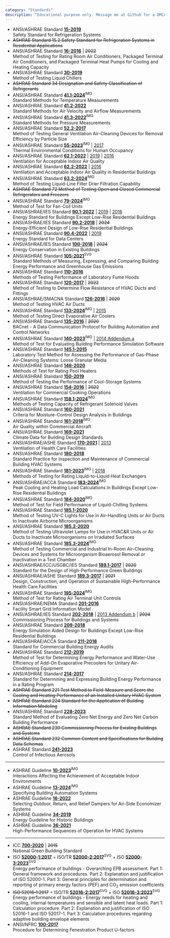 ```yaml
---
category: "Standards"
description: "Educational purpose only. Message me at Github for a DMCA take down request. Note that `SVG` stands for vector graphics redrawn from the original document (huge file size); `BMP` stands for bitmap images scanned with lower resolution (but with OCR)."
---
```



- ANSI/ASHRAE Standard [**15-2019**](https://drive.google.com/file/d/1-38psuQNmcAH-nU0OVjvrivEP1xu1SBS/view?usp=drive_link)  
  Safety Standard for Refrigeration Systems
- ~~ASHRAE Standard 15.2 Safety Standard for Refrigeration Systems in Residential Applications~~
- ANSI/ASHRAE Standard [**16-2016**](https://drive.google.com/file/d/1i18x1BzbDqGLFi1JCBmyKVLNbyJfJ4FN/view?usp=drive_link) | ~~2022~~  
  Method of Testing for Rating Room Air Conditioners, Packaged Terminal Air Conditioners, and Packaged Terminal Heat Pumps for Cooling and Heating Capacity
- ANSI/ASHRAE Standard [**30-2019**](https://drive.google.com/file/d/1-cLelpgv5chBV-8IB1k7PrPKzsXJepKu/view?usp=drive_link)  
  Method of Testing Liquid Chillers
- ~~ASHRAE Standard 34 Designation and Safety Classification of Refrigerants~~
- ANSI/ASHRAE Standard [**41.1-2024**](https://drive.google.com/file/d/1rpLY2PfSonY5OhWCg69U-rYmycxfmgiN/view?usp=drive_link)<sup>IMG</sup>  
  Standard Methods for Temperature Measurements
- ANSI/ASHRAE Standard [**41.2-2022**](https://drive.google.com/file/d/1qWsS2ZroMWm5Pf4tGoNQiORR3FYBk5RO/view?usp=drive_link)  
  Standard Methods for Air Velocity and Airflow Measurements
- ANSI/ASHRAE Standard [**41.3-2022**](https://drive.google.com/file/d/1FZA2_HlCy_lqJLS_oDU8tPBb1xxjPPXO/view?usp=drive_link)<sup>IMG</sup>  
  Standard Methods for Pressure Measurements
- ANSI/ASHRAE Standard [**52.2-2017**](https://drive.google.com/file/d/1a1rVjZoEUMXKBuRuvS3lTDQcXUDG2VHG/view?usp=drive_link)  
  Method of Testing General Ventilation Air-Cleaning Devices for Removal Efficiency by Particle Size
- ANSI/ASHRAE Standard [**55-2023**](https://drive.google.com/file/d/12LNm1OuisNkU6yRLf-IPKsBgBXaZiA_K/view?usp=drive_link)<sup>IMG</sup> | [2017](https://drive.google.com/file/d/1wVpHqF_PDHBMpZ0niO7lToMDZjgwEzPw/view?usp=drive_link)  
  Thermal Environmental Conditions for Human Occupancy
- ANSI/ASHRAE Standard [**62.1-2022**](https://drive.google.com/file/d/18b6rRRF-Pgq42EIxfrNDpV2ZdeT54AZ9/view?usp=drive_link) | [2019](https://drive.google.com/file/d/1HgcDioYqtEwudNs7O-_gvoBGP8l8DOPe/view?usp=drive_link) | [2016](https://drive.google.com/file/d/1CNOT3zy1m8G0b1QE7XUvU-yjUfujpgXq/view?usp=drive_link)  
  Ventilation for Acceptable Indoor Air Quality
- ANSI/ASHRAE Standard [**62.2-2022**](https://drive.google.com/file/d/1NsJmPChMuJFNhc2qfBbl_XZRMRqSlQpF/view?usp=drive_link) | [2016](https://drive.google.com/file/d/14tO96JPl-OhdLPK6iMZLqcSOO3d2Ozi6/view?usp=drive_link)  
  Ventilation and Acceptable Indoor Air Quality in Residential Buildings
- ANSI/ASHRAE Standard [**63.2-2024**](https://drive.google.com/file/d/1JDIRJ6uYZ4vGGWhdILAS8_Vizr2mfcpV/view?usp=drive_link)<sup>IMG</sup>  
  Method of Testing Liquid-Line Filter Drier Filtration Capability
- ~~ASHRAE Standard 72 Method of Testing Open and Closed Commercial Refrigerators and Freezers~~
- ANSI/ASHRAE Standard [**79-2024**](https://drive.google.com/file/d/1QsYgQyuyQAUk8obmKdRGPZxw1VYSiaVM/view?usp=drive_link)<sup>IMG</sup>  
  Method of Test for Fan-Coil Units
- ANSI/ASHRAE/IES Standard [**90.1-2022**](https://drive.google.com/file/d/1JD16srj74RVws4f-YCnxAH-4JFgR3Pkv/view?usp=drive_link) | [2019](https://drive.google.com/file/d/1uoNK2mgdmwZ9sAH7EhDGibHBIUCBo7zH/view?usp=drive_link) | [2016](https://drive.google.com/file/d/1Dt1t7_k6mv4rANvEQJP1tzmQD05AxjxO/view?usp=drive_link)  
  Energy Standard for Buildings Except Low-Rise Residential Buildings
- ANSI/ASHRAE/IES Standard [**90.2-2018**](https://drive.google.com/file/d/1zoJFgqbXyqtCl_5O7tR-Rz4GPIiiQhAs/view?usp=drive_link) | ~~2024~~  
  Energy-Efficient Design of Low-Rise Residential Buildings
- ANSI/ASHRAE Standard [**90.4-2022**](https://drive.google.com/file/d/19q0NEdVq2wPLn40MsmTv3e3XNHFc2oRr/view?usp=drive_link) | [2019](https://drive.google.com/file/d/1rZ7_QUJ_ur0Iw63yyBmheq3DJveLTbH_/view?usp=drive_link)  
  Energy Standard for Data Centers
- ANSI/ASHRAE/IES Standard [**100-2018**](https://drive.google.com/file/d/13UWti8Df_KoaRECy7TD7YfTypnVz3nhC/view?usp=drive_link) | ~~2024~~  
  Energy Conservation in Existing Buildings
- ANSI/ASHRAE Standard [**105-2021**](https://drive.google.com/file/d/1B5aNZIOPnu2I55T1vS10BJKavmzskd6T/view?usp=drive_link)<sup>SVG</sup>  
  Standard Methods of Measuring, Expressing, and Comparing Building Energy Performance and Greenhouse Gas Emissions
- ANSI/ASHRAE Standard [**110-2016**](https://drive.google.com/file/d/1oZ4RoyagL9yDnfviIwR5ppBkkYKS5m6H/view?usp=drive_link)  
  Methods of Testing Performance of Laboratory Fume Hoods
- ANSI/ASHRAE Standard [**120-2017**](https://drive.google.com/file/d/1hOQVg1XeaA4BZugAiCmjBGRSPzYSxdmj/view?usp=drive_link) | ~~2022~~  
  Method of Testing to Determine Flow Resistance of HVAC Ducts and Fittings
- ANSI/ASHRAE/SMACNA Standard [**126-2016**](https://drive.google.com/file/d/13DcmDo2I73003CO_sNtkurDjcuzuq7EF/view?usp=drive_link) | ~~2020~~  
  Method of Testing HVAC Air Ducts
- ANSI/ASHRAE Standard [**133-2024**](https://drive.google.com/file/d/1vaM7hqUzaQ6UbQXDOK6RcZrgqPM48krZ/view?usp=drive_link)<sup>IMG</sup> | [2015](https://drive.google.com/file/d/1LpS_2Omps9roX5pKhlQ9dqal55SLogDS/view?usp=drive_link)  
  Method of Testing Direct Evaporative Air Coolers
- ANSI/ASHRAE Standard [**135-2016**](https://drive.google.com/file/d/1fQDP8ZoqnZsNPtLg-yO-TcrDnSw7n2RU/view?usp=drive_link) | ~~2020~~  
  BACnet - A Data Communication Protocol for Building Automation and Control Networks
- ANSI/ASHRAE Standard [**140-2023**](https://drive.google.com/file/d/1T8AvuemM_WIj4Tr5O9IUILvWrrkcFnc4/view?usp=drive_link)<sup>IMG</sup> | [2014 Addendum a](https://drive.google.com/file/d/1LY7jyZ-V7S0LwzR_pvUyUK0ENrBeruZZ/view?usp=drive_link)  
  Method of Test for Evaluating Building Performance Simulation Software
- ANSI/ASHRAE Standard [**145.1-2015**](https://drive.google.com/file/d/1YQKM6Gy7LAfF0r9DvIDDKuFkvuCP9VYq/view?usp=drive_link)  
  Laboratory Test Method for Assessing the Performance of Gas-Phase Air-Cleaning Systems: Loose Granular Media
- ANSI/ASHRAE Standard [**146-2020**](https://drive.google.com/file/d/1-mUtNS17UEfBz4UoVykGKq_fzQBsbXJK/view?usp=drive_link)  
  Methods of Test for Rating Pool Heaters
- ANSI/ASHRAE Standard [**150-2019**](https://drive.google.com/file/d/1pyqMzWeL-Fx_SZGzCGrscYOxP7CiH6af/view?usp=drive_link)  
  Method of Testing the Performance of Cool-Storage Systems
- ANSI/ASHRAE Standard [**154-2016**](https://drive.google.com/file/d/1Wqkg4TpGkU8xWkhM3b_C_U02vFs2rRNm/view?usp=drive_link) | ~~2022~~  
  Ventilation for Commercial Cooking Operations
- ANSI/ASHRAE Standard [**158.1-2024**](https://drive.google.com/file/d/1p7kgdkfz8FfYPNUolfqDxSK2UpNw3NWP/view?usp=drive_link)<sup>IMG</sup>  
  Methods of Testing Capacity of Refrigerant Solenoid Valves
- ANSI/ASHRAE Standard [**160-2021**](https://drive.google.com/file/d/12CwfNSN5GZe9ABzoDBuHtpdBz4KSNDOh/view?usp=drive_link)  
  Criteria for Moisture-Control Design Analysis in Buildings
- ANSI/ASHRAE Standard [**161-2018**](https://drive.google.com/file/d/1pNBOTyZtxyGum4pIo8sDNleuR2DTvn0g/view?usp=drive_link)<sup>IMG</sup>  
  Air Quality within Commercial Aircraft
- ANSI/ASHRAE Standard [**169-2021**](https://drive.google.com/file/d/1Ruwc9_c1IUqP7sbm6M7FvqP25xFba-y8/view?usp=drive_link)  
  Climate Data for Building Design Standards
- ANSI/ASHRAE/ASHE Standard [**170-2021**](https://drive.google.com/file/d/1qp9BeeSnkWZi-o96ReAdbubjQBTUF9Af/view?usp=drive_link) | [2013](https://drive.google.com/file/d/1G1I2YRQ6d_Mbxg4Y19z8UIQJ61HQWvsu/view?usp=drive_link)  
  Ventilation of Health Care Facilities
- ANSI/ASHRAE Standard [**180-2018**](https://drive.google.com/file/d/1h0c5L_dUjIX8pIPtH783G-ovmTRpJage/view?usp=drive_link)  
  Standard Practice for Inspection and Maintenance of Commercial Building HVAC Systems
- ANSI/ASHRAE Standard [**181-2023**](https://drive.google.com/file/d/1VPKvOKBie4PiVSu7NlsNgauGpF0xLG2D/view?usp=drive_link)<sup>IMG</sup> | [2018](https://drive.google.com/file/d/1pRBN2Y3Bj6a65iuuQCnUnqaopfeBoxnH/view?usp=drive_link)  
  Methods of Testing for Rating Liquid-to-Liquid Heat Exchangers
- ANSI/ASHRAE/ACCA Standard [**183-2024**](https://drive.google.com/file/d/1PEG2Gp1sd1n1Cy3k8H1TDcjMqbNxUrks/view?usp=drive_link)<sup>IMG</sup>  
  Peak Cooling and Heating Load Calculations in Buildings Except Low-Rise Residential Buildings
- ANSI/ASHRAE Standard [**184-2020**](https://drive.google.com/file/d/1EdYgoK04fEdDPW4J_k0rBwZn-7br9H2y/view?usp=drive_link)<sup>IMG</sup>  
  Method of Test for Field Performance of Liquid-Chilling Systems
- ANSI/ASHRAE Standard [**185.1-2020**](https://drive.google.com/file/d/1NXxd5BvokebL4lfKtZAZTamrZvrqcMPO/view?usp=drive_link)  
  Method of Testing UV-C Lights for Use in Air-Handling Units or Air Ducts to Inactivate Airborne Microorganisms
- ANSI/ASHRAE Standard [**185.2-2020**](https://drive.google.com/file/d/1cTNqnKm3pd5RMYETmfpp5GICoEIedRMY/view?usp=drive_link)  
  Method of Testing Ultraviolet Lamps for Use in HVAC&R Units or Air Ducts to Inactivate Microorganisms on Irradiated Surfaces
- ANSI/ASHRAE Standard [**185.3-2024**](https://drive.google.com/file/d/1LaxzyHLIERJRuYcqUBgY3zlCv6xpWR_-/view?usp=drive_link)<sup>IMG</sup>  
  Method of Testing Commercial and Industrial In-Room Air-Cleaning Devices and Systems for Microorganism Bioaerosol Removal or Inactivation in a Test Chamber
- ANSI/ASHRAE/ICC/USGBC/IES Standard [**189.1-2017**](https://drive.google.com/file/d/1oCO4eHASc8t5MLksveyHbTp49_toVCCd/view?usp=drive_link) | ~~2020~~  
  Standard for the Design of High-Performance Green Buildings
- ANSI/ASHRAE/ASHE Standard [**189.3-2017**](https://drive.google.com/file/d/1sYKD3Go3mjATz_ZmYBTQOqu7TQ9ge5uu/view?usp=drive_link) | ~~2021~~  
  Design, Construction, and Operation of Sustainable High-Performance Health Care Facilities
- ANSI/ASHRAE Standard [**195-2024**](https://drive.google.com/file/d/1B_CvgqnxoAcjPXMfSAfMv9g6XV95_4lb/view?usp=drive_link)<sup>IMG</sup>  
  Method of Test for Rating Air Terminal Unit Controls
- ANSI/ASHRAE/NEMA Standard [**201-2016**](https://drive.google.com/file/d/1evrb95_5gHxPNmtqu6x3DIKNF2dfVevs/view?usp=drive_link)  
  Facility Smart Grid Information Model
- ANSI/ASHRAE/IES Standard [**202-2018**](https://drive.google.com/file/d/1ZRI_BkvzjrWU8HDQLlr2s7RD6QeavQTS/view?usp=drive_link) | [2013 Addendum b](https://drive.google.com/file/d/1tgwOKcta84gRFL4T4EnZ2Rdi1dqfbjeb/view?usp=drive_link) | ~~2024~~  
  Commissioning Process for Buildings and Systems
- ANSI/ASHRAE Standard [**209-2018**](https://drive.google.com/file/d/1mol5nOUYH_z2gw9NlDSSr4RMmna-dKaQ/view?usp=drive_link)  
  Energy Simulation Aided Design for Buildings Except Low-Rise Residential Buildings
- ANSI/ASHRAE/ACCA Standard [**211-2018**](https://drive.google.com/file/d/1zk4Ci-BmYdim-d3sE4JMz0A6pMDLgRuB/view?usp=drive_link)  
  Standard for Commercial Building Energy Audits
- ANSI/ASHRAE Standard [**212-2019**](https://drive.google.com/file/d/1x32ceF3zI9Jk0LVubNsoHOQEXB_LPlas/view?usp=drive_link)  
  Method of Test for Determining Energy Performance and Water-Use Efficiency of Add-On Evaporative Precoolers for Unitary Air-Conditioning Equipment
- ANSI/ASHRAE Standard [**214-2017**](https://drive.google.com/file/d/1WkkVL6qjRgg0Qxk86ORfwPn36QyWMLy7/view?usp=drive_link)  
  Standard for Determining and Expressing Building Energy Performance in a Rating Program
- ~~ASHRAE Standard 221 Test Method to Field-Measure and Score the Cooling and Heating Performance of an Installed Unitary HVAC System~~
- ~~ASHRAE Standard 224 Standard for the Application of Building Information Modeling~~
- ANSI/ASHRAE Standard [**228-2023**](https://drive.google.com/file/d/1pU6aQLEwQscPNHHcp1HODzpEVOBFOhlG/view?usp=drive_link)  
  Standard Method of Evaluating Zero Net Energy and Zero Net Carbon Building Performance
- ~~ASHRAE Standard 230 Commissioning Process for Existing Buildings and Systems~~
- ~~ASHRAE Standard 232 Common Content and Specifications for Building Data Schemas~~
- ASHRAE Standard [**241-2023**](https://drive.google.com/file/d/1zmQiV-1IQLWBj_41mIfGtdwhHzrsxxOy/view?usp=drive_link)  
  Control of Infectious Aerosols

------

- ASHRAE Guideline [**10-2023**](https://drive.google.com/file/d/1bBHUyVLvfIYrwfFg0Vy5b-lZ5oS45IU4/view?usp=drive_link)<sup>IMG</sup>  
  Interactions Affecting the Achievement of Acceptable Indoor Environments
- ASHRAE Guideline [**13-2024**](https://drive.google.com/file/d/1ueo9x6QquxGJFADIYlVzd8MHbtPnHj81/view?usp=drive_link)<sup>IMG</sup>  
  Specifying Building Automation Systems
- ASHRAE Guideline [**16-2022**](https://drive.google.com/file/d/1AqboPsWhjrm8hnQtE-KxEiCGIJbZMDJK/view?usp=drive_link)  
  Selecting Outdoor, Return, and Relief Dampers for Air-Side Economizer Systems
- ASHRAE Guideline [**34-2019**](https://drive.google.com/file/d/1lH6rgESVN_rmBrLQOIOhRp8zUXOtIlym/view?usp=drive_link)  
  Energy Guideline for Historic Buildings
- ASHRAE Guideline [**36-2021**](https://drive.google.com/file/d/1xGsj7Cz-GTaP7S7w3yg0lgRB9PhHcWOB/view?usp=drive_link)  
  High-Performance Sequences of Operation for HVAC Systems

------

- ICC [**700-2020**](https://drive.google.com/file/d/1QBQ2_zfhXTlmk0_myYhMFStub7ck1FTR/view?usp=drive_link) | ~~2015~~  
  National Green Building Standard
- ISO [**52000-1:2017**](https://drive.google.com/file/d/1XxKReu1dEhcHGSgCSCoKvAZKvieQKI0R/view?usp=drive_link) + ISO/TR [**52000-2:2017**](https://drive.google.com/file/d/1O4OaPuUs-3ZikJfihivIKRDhK7laTSXI/view?usp=drive_link)<sup>SVG</sup> + ISO [**52000-3:2023**](https://drive.google.com/file/d/1Xh2nfEaOraM8Zx0x2F-eL6AXKro2MQi-/view?usp=drive_link)<sup>SVG</sup>  
  Energy performance of buildings - Overarching EPB assessment. Part 1: General framework and procedures. Part 2: Explanation and justification of ISO 52000-1. Part 3: General principles for determination and reporting of primary energy factors (PEF) and CO<sub>2</sub> emission coefficients
- ~~ISO 52016‑1:2017~~ + ISO/TR [**52016-2:2017**](https://drive.google.com/file/d/1VQVHNgbY91hUzrxmkHZ2n06Rz_WuPEA3/view?usp=drive_link)<sup>SVG</sup> + ISO [**52016-3:2023**](https://drive.google.com/file/d/1Xh2nfEaOraM8Zx0x2F-eL6AXKro2MQi-/view?usp=drive_link)<sup>SVG</sup>  
  Energy performance of buildings - Energy needs for heating and cooling, internal temperatures and sensible and latent heat loads. Part 1: Calculation procedure. Part 2: Explanation and justification of ISO 52016-1 and ISO 52017-1. Part 3: Calculation procedures regarding adaptive building envelope elements
- ANSI/NFRC [**100-2017**](https://drive.google.com/file/d/1x4xMKcecgKD3EWlpkqUNFPZ9B1IYDxya/view?usp=drive_link)  
  Procedure for Determining Fenestration Product U-factors
